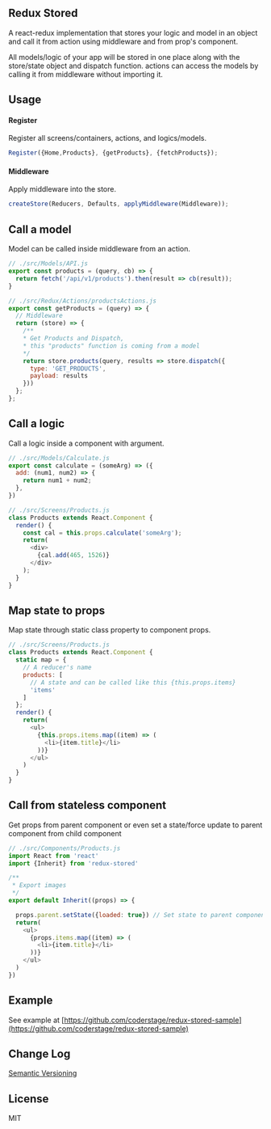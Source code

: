 ## Redux Stored

A react-redux implementation that stores your logic and model in an object and call it from action using middleware and from prop's component. 

All models/logic of your app will be stored in one place along with the store/state object and dispatch function.
actions can access the models by calling it from middleware without importing it.


## Usage

#### Register
Register all screens/containers, actions, and logics/models.

```js
Register({Home,Products}, {getProducts}, {fetchProducts});
```

#### Middleware
Apply middleware into the store.

```js
createStore(Reducers, Defaults, applyMiddleware(Middleware));
```



## Call a model
Model can be called inside middleware from an action.

```js
// ./src/Models/API.js
export const products = (query, cb) => {
  return fetch('/api/v1/products').then(result => cb(result));
}

// ./src/Redux/Actions/productsActions.js
export const getProducts = (query) => {	
  // Middleware
  return (store) => {
    /**
    * Get Products and Dispatch,
    * this "products" function is coming from a model
    */
    return store.products(query, results => store.dispatch({
      type: 'GET_PRODUCTS',
      payload: results
    }))
  };
};
```

## Call a logic
Call a logic inside a component with argument.
```js
// ./src/Models/Calculate.js
export const calculate = (someArg) => ({
  add: (num1, num2) => {
    return num1 + num2;
  },
})

// ./src/Screens/Products.js
class Products extends React.Component {
  render() {
    const cal = this.props.calculate('someArg');
    return(
      <div>
        {cal.add(465, 1526)}
      </div>
    );
  }
}
```

## Map state to props
Map state through static class property to component props.
```js
// ./src/Screens/Products.js
class Products extends React.Component {
  static map = {
    // A reducer's name
    products: [
      // A state and can be called like this {this.props.items}
      'items'
    ]
  };
  render() {
    return(
      <ul>
        {this.props.items.map((item) => (
          <li>{item.title}</li>
        ))}
      </ul>
    )
  }
}
```

## Call from stateless component
Get props from parent component or even set a state/force update to parent component from child component
```js
// ./src/Components/Products.js
import React from 'react'
import {Inherit} from 'redux-stored'

/**
 * Export images
 */
export default Inherit((props) => {

  props.parent.setState({loaded: true}) // Set state to parent component
  return(
    <ul>
      {props.items.map((item) => (
        <li>{item.title}</li>
      ))}
    </ul>
  )
})
```

## Example

See example at [https://github.com/coderstage/redux-stored-sample](https://github.com/coderstage/redux-stored-sample)


## Change Log

[Semantic Versioning](http://semver.org/)

## License

MIT
